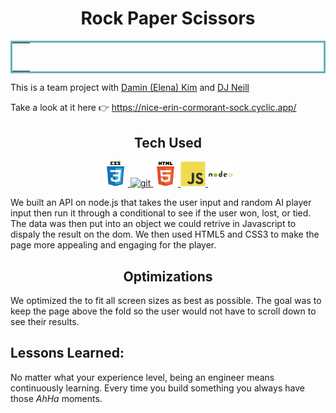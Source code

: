 <h1 align="center">Rock Paper Scissors</h1>

<table bordercolor="#66b2b2">
<tr>
<td width="50%" valign="top">
<img src="images/one.png" width="100%" alt="" />
</td>
<td width="50%" valign="top">
<img src="images/two.png" width="100%" alt="" />
</td>
</tr>
<tr>
<td width="50%" valign="top">
<img src="images/three.png" width="100%" alt="" />
</td>
<td width="50%" valign="top">
<img src="images/four.png" width="100%" alt="" />
</td>
</tr>
</table>


        
This is a team project with <a href="https://github.com/daminkim99">Damin (Elena) Kim</a> and <a href="https://github.com/djneill">DJ Neill</a>

Take a look at it here 👉 https://nice-erin-cormorant-sock.cyclic.app/ 

<h2 align="center">Tech Used</h2> 
<p align="center"> <a href="https://www.w3schools.com/css/" target="_blank"
            rel="noreferrer"> <img
                src="https://raw.githubusercontent.com/devicons/devicon/master/icons/css3/css3-original-wordmark.svg"
                alt="css3" width="40" height="40" /> </a> <a href="https://git-scm.com/" target="_blank"
            rel="noreferrer"> <img src="https://www.vectorlogo.zone/logos/git-scm/git-scm-icon.svg" alt="git" width="40"
                height="40" /> </a> <a href="https://www.w3.org/html/" target="_blank" rel="noreferrer"> <img
                src="https://raw.githubusercontent.com/devicons/devicon/master/icons/html5/html5-original-wordmark.svg"
                alt="html5" width="40" height="40" /> </a> <a
            href="https://developer.mozilla.org/en-US/docs/Web/JavaScript" target="_blank" rel="noreferrer"> <img
                src="https://raw.githubusercontent.com/devicons/devicon/master/icons/javascript/javascript-original.svg"
                alt="javascript" width="40" height="40" /> </a> <a href="https://nodejs.org" target="_blank"rel="noreferrer"> <img src="https://raw.githubusercontent.com/devicons/devicon/master/icons/nodejs/nodejs-original-wordmark.svg" alt="nodejs" width="40" height="40" /> </a>
</p>

We built an API on node.js that takes the user input and random AI player input then run it through a conditional to see if the user won, lost, or tied. The data was then put into an object we could retrive in Javascript to dispaly the result on the dom. We then used HTML5 and CSS3 to make the page more appealing and engaging for the player.

<h2 align="center">Optimizations</h2>

We optimized the to fit all screen sizes as best as possible. The goal was to keep the page above the fold so the user would not have to scroll down to see their results.

## Lessons Learned:

No matter what your experience level, being an engineer means continuously learning. Every time you build something you always have those *AhHa* moments. 
